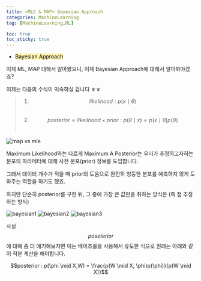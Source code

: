 ```yaml
---
title: <MLE & MAP> Bayesian Approach
categories: MachineLearning
tag: [MachineLearning,ML]

toc: true
toc_sticky: true
---
```


- <mark style='background-color: #fff5b1'> Bayesian Approach </mark>

이제 ML, MAP 대해서 알아봤으니, 이제 Bayesian Approach에 대해서 알아봐야겠죠? 

이제는 다음의 수식이 익숙하실 겁니다 ㅎㅎ

> 1. $$likelihood : p(x\mid\theta)$$ <br>
> 2. $$posterior \propto likelihood \times prior : p(\theta \mid x) \propto p(x \mid \theta)p(\theta)$$ <br> 

![map vs mle](https://user-images.githubusercontent.com/48202736/106485046-89ffb800-64f3-11eb-815e-c7ac0ea84f5f.png)

Maximum Likelihood와는 다르게 Maximum A Posterior는 우리가 추정하고자하는 분포의 파라메터에 대해 사전 분포(prior) 정보를 도입합니다.

그래서 데이터 개수가 적을 때 prior의 도움으로 완전히 엉뚱한 분포를 예측하지 않게 도와주는 역할을 하기도 했죠.

하지만 단순히 posterior를 구한 뒤, 그 중에 가장 큰 값만을 취하는 방식은 (즉 점 추정하는 방식) 

![bayesian1](https://user-images.githubusercontent.com/48202736/106484849-5b81dd00-64f3-11eb-8266-8aa2b32ce4e1.png)
![bayesian2](https://user-images.githubusercontent.com/48202736/106484856-5cb30a00-64f3-11eb-8b16-74e18f508e80.png)
![bayesian3](https://user-images.githubusercontent.com/48202736/106484860-5de43700-64f3-11eb-86fa-384ce5e36ae3.png)


사실 $$poseterior$$에 대해 좀 더 얘기해보자면 이는 베이즈룰을 사용해서 유도한 식으로 원래는 아래와 같이 적분 계산을 해야합니다.

<center>$$posterior :  p(\phi \mid X,W) = \frac{p(W \mid X, \phi)p(\phi)}{p(W \mid X)}$$</center>

